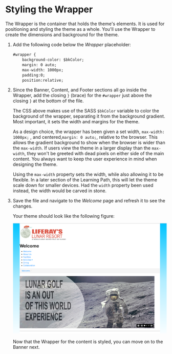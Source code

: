 # Styling the Wrapper [](id=styling-the-wrapper)

The Wrapper is the container that holds the theme's elements. It is used for
positioning and styling the theme as a whole. You'll use the Wrapper to create
the dimensions and background for the theme.
 
1.  Add the following code below the *Wrapper* placeholder:

        #wrapper {
            background-color: $bkColor;
            margin: 0 auto;
            max-width: 1000px;
            padding:0;
            position:relative;
 
2.  Since the Banner, Content, and Footer sections all go inside the Wrapper,
    add the closing `}` (brace) for the `#wrapper` just above the closing `}` at the
    bottom of the file. 
   
    The CSS above makes use of the SASS `$bkColor` variable to color the
    background of the wrapper, separating it from the background gradient. Most 
    important, it sets the width and margins for the theme.     
    
    As a design choice, the wrapper has been given a set width, `max-width:
    1000px;` , and centered,`margin: 0 auto;`, relative to the browser. This
    allows the gradient background to show when the browser is wider than the
    `max-width`. If users view the theme in a larger display than the
    `max-width`, they won't be greeted with dead pixels on either side of the
    main content. You always want to keep the user experience in mind when
    designing the theme.
    
    Using the `max-width` property sets the width, while also allowing it to be 
    flexible. In a later section of the Learning Path, this will let the theme 
    scale down for smaller devices. Had the `width` property been used instead,
    the width would be carved in stone.
 
3.  Save the file and navigate to the *Welcome* page and refresh it to see the 
    changes.
    
    Your theme should look like the following figure:
    
    ![Figure 1: The theme is starting to take shape.](../../images/css-wrapper.png)
    
    Now that the Wrapper for the content is styled, you can move on to the
    Banner next.
